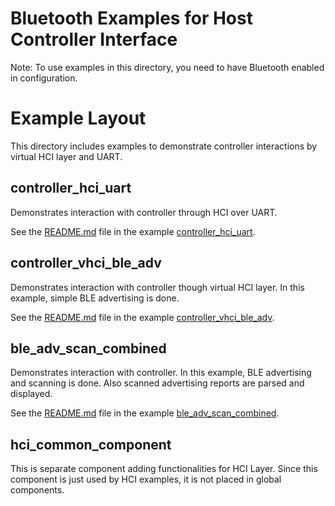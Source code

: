 # Bluetooth Examples for Host Controller Interface

Note: To use examples in this directory, you need to have Bluetooth enabled in configuration.

# Example Layout

This directory includes examples to demonstrate controller interactions by virtual HCI layer and UART.

## controller_hci_uart

Demonstrates interaction with controller through HCI over UART.

See the [README.md](./controller_hci_uart/README.md) file in the example [controller_hci_uart](./controller_hci_uart).

## controller_vhci_ble_adv

Demonstrates interaction with controller though virtual HCI layer. In this example, simple BLE advertising is done.

See the [README.md](./controller_vhci_ble_adv/README.md) file in the example [controller_vhci_ble_adv](./controller_vhci_ble_adv).

## ble_adv_scan_combined

Demonstrates interaction with controller. In this example, BLE advertising and scanning is done. Also scanned advertising reports are parsed and displayed.

See the [README.md](./ble_adv_scan_combined/README.md) file in the example [ble_adv_scan_combined](./ble_adv_scan_combined).


## hci_common_component

This is separate component adding functionalities for HCI Layer. Since this component is just used by HCI examples, it is not placed in global components.
